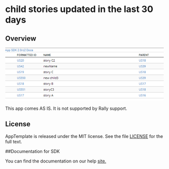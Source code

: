 child stories updated in the last 30 days
=========================

## Overview
![](pic.png)

This app comes AS IS. It is not supported by Rally support.
## License

AppTemplate is released under the MIT license.  See the file [LICENSE](./LICENSE) for the full text.

##Documentation for SDK

You can find the documentation on our help [site.](https://help.rallydev.com/apps/2.0rc2/doc/)
